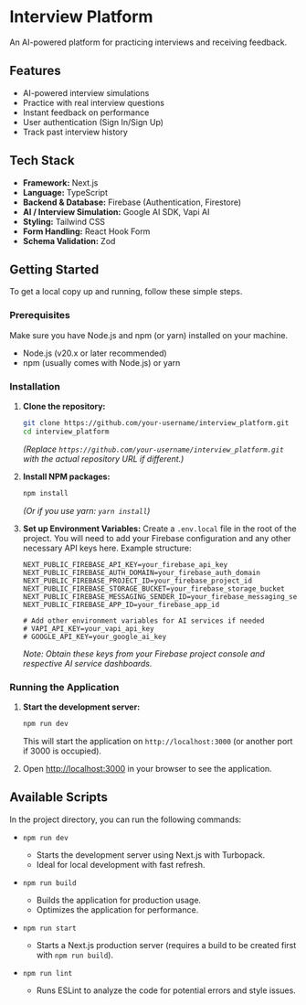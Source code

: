 # Interview Platform

An AI-powered platform for practicing interviews and receiving feedback.

## Features

- AI-powered interview simulations
- Practice with real interview questions
- Instant feedback on performance
- User authentication (Sign In/Sign Up)
- Track past interview history

## Tech Stack

- **Framework:** Next.js
- **Language:** TypeScript
- **Backend & Database:** Firebase (Authentication, Firestore)
- **AI / Interview Simulation:** Google AI SDK, Vapi AI
- **Styling:** Tailwind CSS
- **Form Handling:** React Hook Form
- **Schema Validation:** Zod

## Getting Started

To get a local copy up and running, follow these simple steps.

### Prerequisites

Make sure you have Node.js and npm (or yarn) installed on your machine.
- Node.js (v20.x or later recommended)
- npm (usually comes with Node.js) or yarn

### Installation

1.  **Clone the repository:**
    ```bash
    git clone https://github.com/your-username/interview_platform.git
    cd interview_platform
    ```
    *(Replace `https://github.com/your-username/interview_platform.git` with the actual repository URL if different.)*

2.  **Install NPM packages:**
    ```bash
    npm install
    ```
    *(Or if you use yarn: `yarn install`)*

3.  **Set up Environment Variables:**
    Create a `.env.local` file in the root of the project. You will need to add your Firebase configuration and any other necessary API keys here.
    Example structure:
    ```env
    NEXT_PUBLIC_FIREBASE_API_KEY=your_firebase_api_key
    NEXT_PUBLIC_FIREBASE_AUTH_DOMAIN=your_firebase_auth_domain
    NEXT_PUBLIC_FIREBASE_PROJECT_ID=your_firebase_project_id
    NEXT_PUBLIC_FIREBASE_STORAGE_BUCKET=your_firebase_storage_bucket
    NEXT_PUBLIC_FIREBASE_MESSAGING_SENDER_ID=your_firebase_messaging_sender_id
    NEXT_PUBLIC_FIREBASE_APP_ID=your_firebase_app_id

    # Add other environment variables for AI services if needed
    # VAPI_API_KEY=your_vapi_api_key
    # GOOGLE_API_KEY=your_google_ai_key
    ```
    *Note: Obtain these keys from your Firebase project console and respective AI service dashboards.*

### Running the Application

1.  **Start the development server:**
    ```bash
    npm run dev
    ```
    This will start the application on `http://localhost:3000` (or another port if 3000 is occupied).

2.  Open [http://localhost:3000](http://localhost:3000) in your browser to see the application.

## Available Scripts

In the project directory, you can run the following commands:

-   `npm run dev`
    -   Starts the development server using Next.js with Turbopack.
    -   Ideal for local development with fast refresh.

-   `npm run build`
    -   Builds the application for production usage.
    -   Optimizes the application for performance.

-   `npm run start`
    -   Starts a Next.js production server (requires a build to be created first with `npm run build`).

-   `npm run lint`
    -   Runs ESLint to analyze the code for potential errors and style issues.
